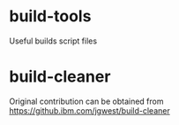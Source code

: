 # build-tools
Useful builds script files

# build-cleaner
Original contribution can be obtained from https://github.ibm.com/jgwest/build-cleaner

